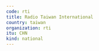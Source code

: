 ```yaml
---
code: rti
title: Radio Taiwan International
country: taiwan
organization: rti
itu: CHN
kind: national
---
```

